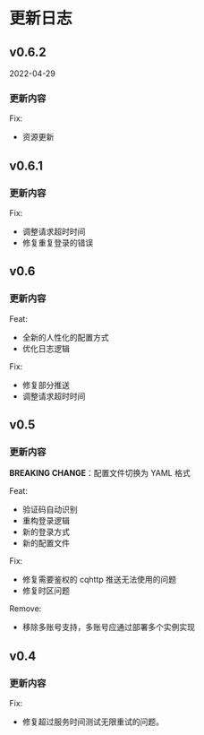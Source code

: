# 更新日志

## v0.6.2

2022-04-29

### 更新内容

Fix:

- 资源更新

## v0.6.1

### 更新内容

Fix:

- 调整请求超时时间
- 修复重复登录的错误

## v0.6

### 更新内容

Feat:

- 全新的人性化的配置方式
- 优化日志逻辑

Fix:

- 修复部分推送
- 调整请求超时时间

## v0.5

### 更新内容

**BREAKING CHANGE**：配置文件切换为 YAML 格式

Feat:

- 验证码自动识别
- 重构登录逻辑
- 新的登录方式
- 新的配置文件

Fix:

- 修复需要鉴权的 cqhttp 推送无法使用的问题
- 修复时区问题

Remove:

- 移除多账号支持，多账号应通过部署多个实例实现

## v0.4

### 更新内容

Fix:

- 修复超过服务时间测试无限重试的问题。
